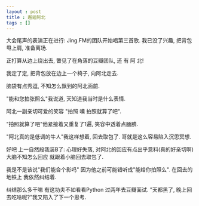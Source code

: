 ```yaml
---
layout : post
title : 邂逅阿北
tags : []
---
```


大会尾声的表演正在进行: Jing.FM的团队开始唱第三首歌. 我已没了兴趣, 把背包甩上肩, 准备离场.

正打算从边上绕出去, 瞥见了在角落的豆瓣团队, 还 有 阿 北!

我定了定, 把背包放在边上一个椅子, 向阿北走去.

脑袋有点秀逗, 不知怎么飘到的阿北面前.

"能和您拍张照么"我说道, 天知道我当时是什么表情.

阿北一副亲切可爱的笑容 "拍照 噢 拍照就算了吧".

"拍照就算了吧"他紧接着又重复了1遍, 笑容中透着点腼腆.

"阿北真的是低调的牛人"我这样想着, 回去取包了. 哥就是这么容易陷入沉思冥想.

好吧 上一自然段我装B了: 心理好失落, 对阿北的回应有点出乎意料(真的好亲切啊) 大脑不知怎么回应 就跟着小脑回去取包了.

我是不是该说"我们能合个影吗" 因为他之前可能错听成"能给你拍照么". 在回去的地铁上 我依然纠结着.

纠结那么多干嘛 有这功夫不如看看Python 过两年去豆瓣面试. "天都黑了, 晚上回去吃啥呢?"我又陷入了下一个思考.
